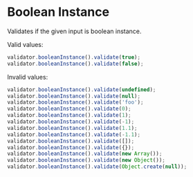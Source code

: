 # Boolean Instance

Validates if the given input is boolean instance.

Valid values:

```js
validator.booleanInstance().validate(true);
validator.booleanInstance().validate(false);
```

Invalid values:

```js
validator.booleanInstance().validate(undefined);
validator.booleanInstance().validate(null);
validator.booleanInstance().validate('foo');
validator.booleanInstance().validate(0);
validator.booleanInstance().validate(1);
validator.booleanInstance().validate(-1);
validator.booleanInstance().validate(1.1);
validator.booleanInstance().validate(-1.1);
validator.booleanInstance().validate([]);
validator.booleanInstance().validate({});
validator.booleanInstance().validate(new Array());
validator.booleanInstance().validate(new Object());
validator.booleanInstance().validate(Object.create(null));
```

